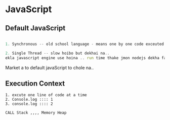 # JavaScript

## Default JavaScript


```javascript

1. Synchronous -- old school language - means one by one code exceuted hoibo 

2. Single Thread -- slow hoibo but dekhai na.. 
ekla javascript engine use hoina .. run time thake jmon nodejs dekha fast hoi.. ekla thaka na kunu somoi javascript
```
Market a to default javaScript to chole na..

## Execution Context
```
1. excute one line of code at a time
2. Console.log :::: 1
3. console.log :::: 2

CALL Stack ,,,, Memory Heap


